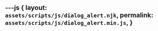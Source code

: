 ---js
{
  layout:    `assets/scripts/js/dialog_alert.njk`,
  permalink: `assets/scripts/js/dialog_alert.min.js`,
}
---

